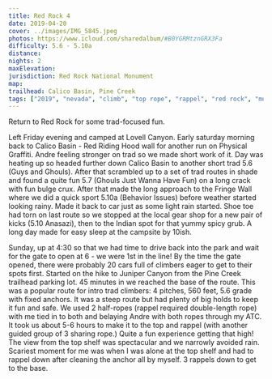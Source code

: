 ```yaml
---
title: Red Rock 4
date: 2019-04-20
cover: ../images/IMG_5845.jpeg
photos: https://www.icloud.com/sharedalbum/#B0YGRMtznGRX3Fa
difficulty: 5.6 - 5.10a
distance:
nights: 2
maxElevation:
jurisdiction: Red Rock National Monument
map:
trailhead: Calico Basin, Pine Creek
tags: ["2019", "nevada", "climb", "top rope", "rappel", "red rock", "multipitch", "double-rope belay", "double half-rope rappel", "geronimo"]
---
```


Return to Red Rock for some trad-focused fun.

Left Friday evening and camped at Lovell Canyon. Early saturday morning back to Calico Basin - Red Riding Hood wall for another run on Physical
Graffiti.  Andre feeling stronger on trad so we made short work of it.  Day was
heating up so headed further down Calico Basin to another short trad 5.6 (Guys
and Ghouls).
After that scrambled up to a set of trad routes in shade and found a quite fun
5.7 (Ghouls Just Wanna Have Fun) on a long crack with fun bulge crux.  After that made the long approach to
the Fringe Wall where we did a quick sport 5.10a (Behavior Issues) before weather started looking
rainy.  Made it back to car just as some light rain started.  Shoe toe had torn
on last route so we stopped at the local gear shop for a new pair of kicks (5.10 Anasazi), then to the Indian spot for
that yummy spicy grub.  A long day made for easy sleep at the campsite by 10ish.

Sunday, up at 4:30 so that we had time to drive back into the park and wait for
the gate to open at 6 - we were 1st in the line!  By the time the gate opened,
there were probably 20 cars full of climbers eager to get to their spots first.
Started on the hike to Juniper Canyon from the Pine Creek trailhead parking
lot.  45 minutes in we reached the base of the route.  This was a popular route
for intro trad climbers: 4 pitches, 560 feet, 5.6 grade with fixed anchors.  It
was a steep route but had plenty of big holds to keep it fun and safe.  We used
2 half-ropes (rappel required double-length rope) with me tied in to both and
belaying Andre with both ropes through my ATC.  It took us about 5-6 hours to make it to the top and rappel (with another guided
group of 3 sharing rope.)  Quite a fun experience getting that high!  The
view from the top shelf was spectacular and we narrowly avoided rain.
Scariest moment for me was when I was alone at the top shelf and had to
rappel down after cleaning the anchor all by myself.  3 rappels down to get
to the base.






